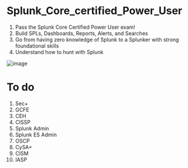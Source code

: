 # Splunk_Core_certified_Power_User

1. Pass the Splunk Core Certified Power User exam!
2. Build SPLs, Dashboards, Reports, Alerts, and Searches
3. Go from having zero knowledge of Splunk to a Splunker with strong foundational skills
4. Understand how to hunt with Splunk

![image](https://user-images.githubusercontent.com/50432725/158341089-3aa28673-452b-4674-999e-d0ee21b636bb.png)

# To do
1. Sec+
2. GCFE
3. CEH
4. CISSP
5. Splunk Admin
6. Splunk ES Admin
7. OSCP
8. CySA+
9. CISM
10. IASP
